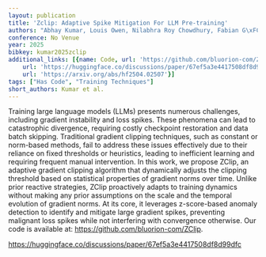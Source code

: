 ```yaml
---
layout: publication
title: 'Zclip: Adaptive Spike Mitigation For LLM Pre-training'
authors: "Abhay Kumar, Louis Owen, Nilabhra Roy Chowdhury, Fabian G\xFCra"
conference: No Venue
year: 2025
bibkey: kumar2025zclip
additional_links: [{name: Code, url: 'https://github.com/bluorion-com/ZClip'}, {name: Code,
    url: 'https://huggingface.co/discussions/paper/67ef5a3e4417508df8d99dfc'}, {name: Paper,
    url: 'https://arxiv.org/abs/hf2504.02507'}]
tags: ["Has Code", "Training Techniques"]
short_authors: Kumar et al.
---
```

Training large language models (LLMs) presents numerous challenges, including gradient instability and loss spikes. These phenomena can lead to catastrophic divergence, requiring costly checkpoint restoration and data batch skipping. Traditional gradient clipping techniques, such as constant or norm-based methods, fail to address these issues effectively due to their reliance on fixed thresholds or heuristics, leading to inefficient learning and requiring frequent manual intervention. In this work, we propose ZClip, an adaptive gradient clipping algorithm that dynamically adjusts the clipping threshold based on statistical properties of gradient norms over time. Unlike prior reactive strategies, ZClip proactively adapts to training dynamics without making any prior assumptions on the scale and the temporal evolution of gradient norms. At its core, it leverages z-score-based anomaly detection to identify and mitigate large gradient spikes, preventing malignant loss spikes while not interfering with convergence otherwise. Our code is available at: https://github.com/bluorion-com/ZClip.

https://huggingface.co/discussions/paper/67ef5a3e4417508df8d99dfc